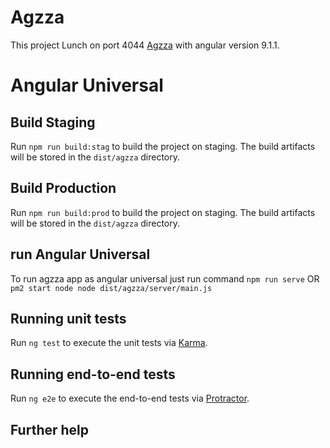 # Agzza

This project Lunch on port 4044  [Agzza](http://163.172.8.204:4044) with angular version 9.1.1.

# Angular Universal

## Build Staging  

Run `npm run build:stag` to build the project on staging. The build artifacts will be stored in the `dist/agzza` directory.


## Build Production

Run `npm run build:prod` to build the project on staging. The build artifacts will be stored in the `dist/agzza` directory.

## run Angular Universal
To run agzza app as angular universal just run command `npm run serve` OR `pm2 start node node dist/agzza/server/main.js `

## Running unit tests

Run `ng test` to execute the unit tests via [Karma](https://karma-runner.github.io).

## Running end-to-end tests

Run `ng e2e` to execute the end-to-end tests via [Protractor](http://www.protractortest.org/).

## Further help
